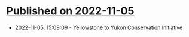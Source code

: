 # [Published on 2022-11-05](index.md)

* [2022-11-05, 15:09:09](https://news.ycombinator.com/item?id=33482196) - [Yellowstone to Yukon Conservation Initiative](https://y2y.net/)
